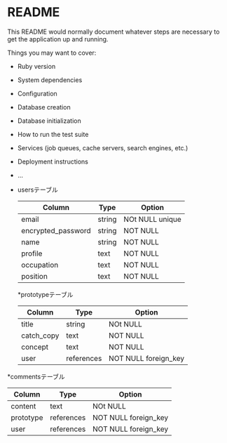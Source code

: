 # README

This README would normally document whatever steps are necessary to get the
application up and running.

Things you may want to cover:

* Ruby version

* System dependencies

* Configuration

* Database creation

* Database initialization

* How to run the test suite

* Services (job queues, cache servers, search engines, etc.)

* Deployment instructions

* ...


* usersテーブル

  | Column             | Type                | Option                |
  | -----------------  | ------------------- | --------------------- |
  | email              | string              | NOt NULL   unique     |
  | encrypted_password | string              | NOT NULL              |
  | name               | string              | NOT NULL              |
  | profile            | text                | NOT NULL              |
  | occupation         | text                | NOT NULL              |
  | position           | text                | NOT NULL              |

  *prototypeテーブル

  | Column             | Type                | Option                |
  | -----------------  | ------------------- | --------------------- |
  | title              | string              | NOt NULL              |
  | catch_copy         | text                | NOT NULL              |
  | concept            | text                | NOT NULL              |
  | user               | references          | NOT NULL  foreign_key |

 *commentsテーブル

  | Column             | Type                | Option                |
  | -----------------  | ------------------- | --------------------- |
  | content            | text                | NOt NULL              |
  | prototype          | references          | NOT NULL foreign_key  |
  | user               | references          | NOT NULL foreign_key  |